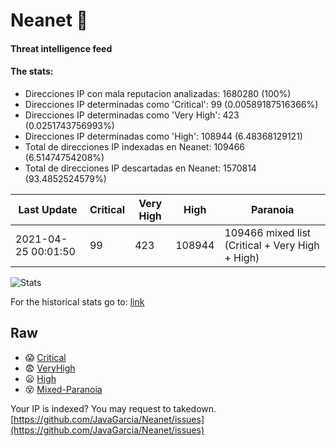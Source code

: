 # Neanet :hocho:
#### Threat intelligence feed
#### The stats:

- Direcciones IP con mala reputacion analizadas: 1680280 (100%)
- Direcciones IP determinadas como 'Critical':  99 (0.00589187516366%)
- Direcciones IP determinadas como 'Very High':  423 (0.0251743756993%)
- Direcciones IP determinadas como 'High':  108944 (6.48368129121)
- Total de direcciones IP indexadas en Neanet:  109466 (6.51474754208%)
- Total de direcciones IP descartadas en Neanet:  1570814 (93.4852524579%)

| Last Update | Critical | Very High | High | Paranoia |
| --- | --- | --- | --- | --- |
| 2021-04-25 00:01:50 | 99 | 423 | 108944 | 109466 mixed list (Critical + Very High + High)|

![Stats](https://docs.google.com/spreadsheets/d/e/2PACX-1vSnaNMIXVabIpDJjufMlzH7poXnshF3mgd8Is1g9ytUEzVsP5my4Trn8f-xkoLLQ38xpL3HtmUexLo6/pubchart?oid=501124687&format=image)

For the historical stats go to: [link](/stats.csv)
## Raw
- :scream: [Critical](https://raw.githubusercontent.com/JavaGarcia/Neanet/master/blacklists/neanet_critical.txt)
- :fearful: [VeryHigh](https://raw.githubusercontent.com/JavaGarcia/Neanet/master/blacklists/neanet_veryHigh.txtt)
- :frowning: [High](https://raw.githubusercontent.com/JavaGarcia/Neanet/master/blacklists/neanet_high.txt)
- :dizzy_face: [Mixed-Paranoia](https://raw.githubusercontent.com/JavaGarcia/Neanet/master/blacklists/neanet_all.txt)


Your IP is indexed? You may request to takedown. [https://github.com/JavaGarcia/Neanet/issues](https://github.com/JavaGarcia/Neanet/issues)









































































































































































































































































































































































































































































































































































































































































































































































































































































































































































































































































































































































































































































































































































































































































































































































































































































































































































































































































































































































































































































































































































































































































































































































































































































































































































































































































































































































































































































































































































































































































































































































































































































































































































































































































































































































































































































































































































































































































































































































































































































































































































































































































































































































































































































































































































































































































































































































































































































































































































































































































































































































































































































































































































































































































































































































































































































































































































































































































































































































































































































